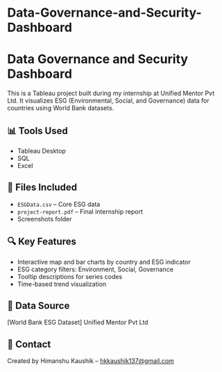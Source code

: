 # Data-Governance-and-Security-Dashboard
# Data Governance and Security Dashboard

This is a Tableau project built during my internship at Unified Mentor Pvt Ltd. It visualizes ESG (Environmental, Social, and Governance) data for countries using World Bank datasets.

## 📊 Tools Used
- Tableau Desktop
- SQL
- Excel

## 📁 Files Included
- `ESGData.csv` – Core ESG data
- `project-report.pdf` – Final internship report
- Screenshots folder

## 🔍 Key Features
- Interactive map and bar charts by country and ESG indicator
- ESG category filters: Environment, Social, Governance
- Tooltip descriptions for series codes
- Time-based trend visualization

## 📎 Data Source
[World Bank ESG Dataset] Unified Mentor Pvt Ltd

## 📧 Contact
Created by Himanshu Kaushik – hkkaushik137@gmail.com
